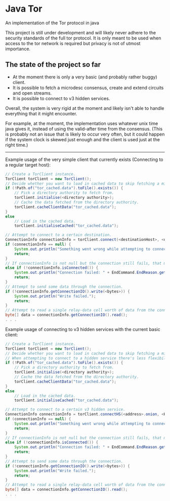# Java Tor
An implementation of the Tor protocol in java

This project is still under development and will likely never adhere to the security standards of the full tor protocol.
It is only meant to be used when access to the tor network is required but privacy is not of utmost importance.

## The state of the project so far

- At the moment there is only a very basic (and probably rather buggy) client.
- It is possible to fetch a microdesc consensus, create and extend circuits and open streams.
- It is possible to connect to v3 hidden services.

Overall, the system is very rigid at the moment and likely isn't able to handle everything that it might encounter.

For example, at the moment, the implementation uses whatever unix time java gives it, instead of using the valid-after time from the consensus. (This is probably not an issue that is likely to occur very often, but it could happen if the system clock is skewed just enough and the client is used just at the right time.) 

---

Example usage of the very simple client that currently exists (Connecting to a regular target host):
```java
// Create a TorClient instance.
TorClient torClient = new TorClient();
// Decide whether you want to load in cached data to skip fetching a microdesc consensus, or whether you want to fetch one.
if (!Path.of("tor_cached.data").toFile().exists()) {
    // Pick a directory authority to fetch from.
    torClient.initialise(<directory authority>);
    // Cache the data fetched from the directory authority.
    torClient.cacheClientData("tor_cached.data");
}
else
    // Load in the cached data.
    torClient.initialiseCached("tor_cached.data");

// Attempt to connect to a certain destination.
ConnectionInfo connectionInfo = torClient.connect(<destinationHost>, <destinationPort>);
if (connectionInfo == null) {
    System.out.println("Something went wrong while attempting to connect to the target host.");
    return;
}
// If connectionInfo is not null but the connection still fails, that means that we've probably received an EndCommand from the edge relay.
else if (!connectionInfo.isConnected()) {
    System.out.println("Connection failed: " + EndCommand.EndReason.get(connectionInfo.getStatus()));
    return;
}
// Attempt to send some data through the connection.
if (!connectionInfo.getConnectionIO().write(<bytes>)) {
    System.out.println("Write failed.");
    return;
}
// Attempt to read a single relay-data cell worth of data from the connection.
byte[] data = connectionInfo.getConnectionIO().read();
. . .
```

Example usage of connecting to v3 hidden services with the current basic client:
```java
// Create a TorClient instance.
TorClient torClient = new TorClient();
// Decide whether you want to load in cached data to skip fetching a microdesc consensus, or whether you want to fetch one.
// When attempting to connect to a hidden service there's less flexibility about not using a fresh consensus, since SRVs are being used.
if (!Path.of("tor_cached.data").toFile().exists()) {
    // Pick a directory authority to fetch from.
    torClient.initialise(<directory authority>);
    // Cache the data fetched from the directory authority.
    torClient.cacheClientData("tor_cached.data");
}
else
    // Load in the cached data.
    torClient.initialiseCached("tor_cached.data");

// Attempt to connect to a certain v3 hidden service.
ConnectionInfo connectionInfo = torClient.connectHS(<address>.onion, <HS port>);
if (connectionInfo == null) {
    System.out.println("Something went wrong while attempting to connect to the target host.");
    return;
}
// If connectionInfo is not null but the connection still fails, that means that we've probably received an EndCommand from the rendezvous point.
else if (!connectionInfo.isConnected()) {
    System.out.println("Connection failed: " + EndCommand.EndReason.get(connectionInfo.getStatus()));
    return;
}
// Attempt to send some data through the connection.
if (!connectionInfo.getConnectionIO().write(<bytes>)) {
    System.out.println("Write failed.");
    return;
}
// Attempt to read a single relay-data cell worth of data from the connection.
byte[] data = connectionInfo.getConnectionIO().read();
. . .
```